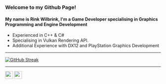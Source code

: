 ### Welcome to my Github Page!
#### My name is Rink Wilbrink, I'm a Game Developer specialising in Graphics Programming and Engine Development

- Experienced in C++ & C#
- Specialising in Vulkan Rendering API.
- Additional Experience with DX12 and PlayStation Graphics Development

---

[![GitHub Streak](http://github-readme-streak-stats.herokuapp.com?user=RinkWilbrink&theme=material-palenight&background=30,e96443,904e95&hide_border=true&stroke=00A4DD)](https://github.com/RinkWilbrink?tab=projects)

---

<p><a href="https://twitter.com/rinkwilbrink"><img src="https://img.shields.io/badge/twitter-%231DA1F2.svg?&style=for-the-badge&logo=twitter&logoColor=white" height=25></a> <a href="https://www.linkedin.com/in/rink-wilbrink-a06836175/"><img src="https://img.shields.io/badge/linkedin-%230077B5.svg?&style=for-the-badge&logo=linkedin&logoColor=white" height=25></a>

